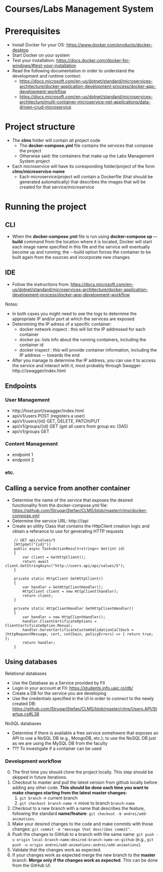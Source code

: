 # Courses/Labs Management System

# Prerequisites
- Install Docker for your OS: https://www.docker.com/products/docker-desktop
- Start Docker on your system
- Test your installation: https://docs.docker.com/docker-for-windows/#test-your-installation
- Read the following documentation in order to understand the development and runtime context:
    - https://docs.microsoft.com/en-us/dotnet/standard/microservices-architecture/docker-application-development-process/docker-app-development-workflow
    - https://docs.microsoft.com/en-us/dotnet/standard/microservices-architecture/multi-container-microservice-net-applications/data-driven-crud-microservice
    
# Project structure
- The **clms** folder will contain all project code
    - The **docker-compose.yml** file contains the services that compose the project
    - Otherwise said: the containers that make up the Labs Management System project
- Each microservice will have its coresponding folder/project of the form **clms/microservice-name**
    - Each microservice/project will contain a Dockerfile (that should be generated automatically) that describes the images that will be created for that service/microservice

# Running the project
## CLI
- When the **docker-compose.yml** file is run using **docker-compose up --build** command from the location where it is located, Docker will start each image name specified in this file and the service will eventually become up and running; the --build option forces the container to be built again from the sources and incorporate new changes
## IDE
- Follow the instructions from: https://docs.microsoft.com/en-us/dotnet/standard/microservices-architecture/docker-application-development-process/docker-app-development-workflow 

Notes:
- In both cases you might need to see the logs to determine the appropriate IP and/or port at which the services are exposed
- Determining the IP adress of a specific container:
    - docker network inspect <network-name>: this will list the IP addressed for each container
    - docker ps: lists info about the running containers, including the container id
    - docker inspect <container-id>: this will provide container information, including the IP address -- towards the end
- After you manage to determine the IP address, you can use it to access the service and interact with it, most probably through Swagger: http://<ip-address>/swagger/index.html
    

## Endpoints
### User Management
- http://host:port/swagger/index.html
- api/v1/users POST (registers a user)
- api/v1/users/{id} GET, DELETE, PATCH/PUT
- api/v1/groups/{id} GET (get all users from group ex: I3A5)
- api/v1/groups GET
### Content Management
- endpoint 1
- endpoint 2
### etc.

## Calling a service from another container
- Determine the name of the service that exposes the desired functionality from the docker-compose.yml file: https://github.com/StrugariStefan/CLMS/blob/master/clms/docker-compose.yml
- Determine the service URL: http://<service-name>/api
- Create an utility Class that contains the HttpClient creation logic and obtain a referance to use for generating HTTP requests    

```
    // GET api/values/5
    [HttpGet("{id}")]
    public async Task<ActionResult<string>> Get(int id)
    {
        var client = GetHttpClient();
        return await client.GetStringAsync("http://users.api/api/values/5");
    }

    private static HttpClient GetHttpClient()
    {
        var handler = GetHttpClientHandler();
        HttpClient client = new HttpClient(handler);
        return client;
    }

    private static HttpClientHandler GetHttpClientHandler()
    {
        var handler = new HttpClientHandler();
        handler.ClientCertificateOptions = ClientCertificateOption.Manual;
        handler.ServerCertificateCustomValidationCallback = (httpRequestMessage, cert, cetChain, policyErrors) => { return true; };
        return handler;
    }
```

## Using databases

Relational databases
- Use the Database as a Service provided by FII
- Login in your account at FII: https://students.info.uaic.ro/db/
- Create a DB for the service you are developing
- Use the credentials specified in the UI in order to connect to the newly created DB: https://github.com/StrugariStefan/CLMS/blob/master/clms/Users.API/Startup.cs#L38

NoSQL databases
- Determine if there is available a free service somehwere that exposes an API to use a NoSQL DB (e.g., MongoDB, etc.); to use the NoSQL DB just as we are using the MySQL DB from the faculty
- ??? To investigate if a container can be used

### Development workflow
0. The first time you should clone the project locally. This step should be skipped in future iterations.
1. Checkout to master and pull the latest version from github locally before adding any other code. **This should be done each time you want to make changes starting from the latest master changes:** 
    1. `git branch` -> current branch
    2. `git checkout branch-name` -> move to branch `branch-name`
2. Checkout to a new branch with a name that describes the feature, following the standard **name/feature**: `git checkout -b andrei/add-animations`.
3. Make your desired changes to the code and make commits with those changes: `git commit -m "message that describes commit"`.
4. Push the changes to GitHub to a branch with the same name: `git push -u origin local-branch-name:desired-branch-name-on-github` (e.g., `git push -u origin andrei/add-animations:andrei/add-animations`).
5. Validate that the changes work as expected.
6. If your changes work as expected merge the new branch to the **master** branch. **Merge only if the changes work as expected**. This can be done from the GitHub UI.

